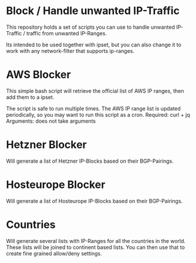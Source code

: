 # Block / Handle unwanted IP-Traffic

This repository holds a set of scripts you can use to handle unwanted IP-Traffic / traffic from unwanted IP-Ranges.

Its intended to be used together with ipset, but you can also change it to work with any network-filter that supports ip-ranges. 


# AWS Blocker

This simple bash script will retrieve the official list of AWS IP ranges, then add them to a ipset.

The script is safe to run multiple times. The AWS IP range list is updated periodically, so you may want to run this script as a cron.
Required: curl + jq
Arguments: does not take arguments

# Hetzner Blocker
Will generate a list of Hetzner IP-Blocks based on their BGP-Pairings. 

# Hosteurope Blocker
Will generate a list of Hosteurope IP-Blocks based on their BGP-Pairings.

# Countries
Will generate several lists with IP-Ranges for all the countries in the world. 
These lists will be joined to continent based lists. 
You can then use that to create fine grained allow/deny settings.



